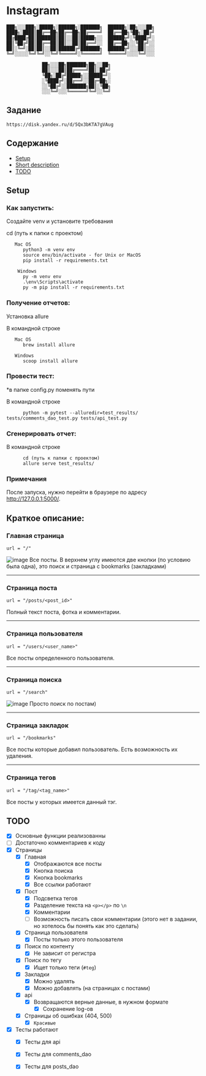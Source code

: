 #  Instagram
```
███╗░░░███╗░█████╗░██████╗░███████╗  ██████╗░██╗░░░██╗
████╗░████║██╔══██╗██╔══██╗██╔════╝  ██╔══██╗╚██╗░██╔╝
██╔████╔██║███████║██║░░██║█████╗░░  ██████╦╝░╚████╔╝░
██║╚██╔╝██║██╔══██║██║░░██║██╔══╝░░  ██╔══██╗░░╚██╔╝░░
██║░╚═╝░██║██║░░██║██████╔╝███████╗  ██████╦╝░░░██║░░░
╚═╝░░░░░╚═╝╚═╝░░╚═╝╚═════╝░╚══════╝  ╚═════╝░░░░╚═╝░░░
   
             ██╗░░░██╗███████╗██╗░░██╗
             ██║░░░██║██╔════╝██║░██╔╝
             ╚██╗░██╔╝█████╗░░█████═╝░
             ░╚████╔╝░██╔══╝░░██╔═██╗░
             ░░╚██╔╝░░███████╗██║░╚██╗
             ░░░╚═╝░░░╚══════╝╚═╝░░╚═╝
```
## Задание 
    https://disk.yandex.ru/d/5Qx3bKTA7gVAug

## Содержание
* [Setup](#setup)
* [Short description](#description)
* [TODO](#todo)


<a id="setup"></a>
## Setup
### Как запустить:
   Создайте venv и установите требования
   
   cd (путь к папки с проектом)
       
       Mac OS
          python3 -m venv env
          source env/bin/activate - for Unix or MacOS
          pip install -r requirements.txt
  
        Windows
          py -m venv env
          .\env\Scripts\activate
          py -m pip install -r requirements.txt
          
### Получение отчетов: 
   Установка allure 
   
   В командной строке
   
       Mac OS
          brew install allure

       Windows 
          scoop install allure
          
### Провести тест:
   *в папке config.py поменять пути
   
   В командной строке
   
          python -m pytest --alluredir=test_results/ tests/comments_dao_test.py tests/api_test.py 
          
### Сгенерировать отчет:
   В командной строке 
   
          cd (путь к папки с проектом)  
          allure serve test_results/          

### Примечания
После запуска, нужно перейти в браузере по адресу <a href="http://127.0.0.1:5000/" target="_blank">http://127.0.0.1:5000/</a>.



<a id="description"></a>
##  Краткое описание:

### Главная страница
`url = "/"`

![image](https://user-images.githubusercontent.com/98303243/169661739-455fd571-7955-417e-8a3c-6bcc3abc2600.png)
Все посты.
В верхнем углу имеются две кнопки (по условию была одна), это поиск и страница с bookmarks (закладками)

---
### Страница поста
`url = "/posts/<post_id>"`

Полный текст поста, фотка и комментарии.

---
### Страница пользователя
`url = "/users/<user_name>"`

Все посты определенного пользователя.

---
### Страница поиска
`url = "/search"`

![image](https://user-images.githubusercontent.com/98303243/169661810-5484fa0b-416b-4493-9929-3570fd13d5fd.png)
Просто поиск по постам)

---
### Страница закладок
`url = "/bookmarks"`

Все посты которые добавил пользователь.
Есть возможность их удаления.

---
### Страница тегов
`url = "/tag/<tag_name>"`

Все посты у которых имеется данный тэг.

<a id="todo"></a>
## TODO
- [x] Основные функции реализованны 
- [ ] Достаточно комментариев к коду
- [x] Страницы
  - [x] Главная
    - [x] Отображаются все посты 
    - [x] Кнопка поиска
    - [x] Кнопка bookmarks
    - [x] Все ссылки работают
  - [x] Пост
    - [x] Подсветка тегов
    - [x] Разделение текста на `<p></p>` по `\n`
    - [x] Комментарии
    - [ ] Возможность писать свои комментарии (этого нет в задании, но хотелось бы понять как это сделать)
  - [x] Страница пользователя
    - [x] Посты только этого пользователя
  - [x] Поиск по контенту
    - [x] Не зависит от регистра
  - [x] Поиск по тегу
    - [x] Ищет только теги (`#teg`)
  - [x] Закладки
    - [x] Можно удалять
    - [x] Можно добавлять (на страницах с постами)
  - [x] api
    - [x] Возвращаются верные данные, в нужном формате
      - [x] Сохранение log-ов
  - [x] Страницы об ошибках (404, 500)
    - [x] `Красивые`
- [x] Тесты работают
  - [x] Тесты для api
  - [x] Тесты для comments_dao
  - [x] Тесты для posts_dao

